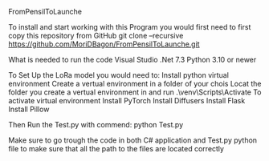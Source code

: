 FromPensilToLaunche

To install and start working with this Program you would first need to first copy this repository from GitHub
git clone –recursive https://github.com/MoriDBagon/FromPensilToLaunche.git

What is needed to run the code
Visual Studio 
.Net 7.3
Python 3.10 or newer

To Set Up the LoRa model you would need to:
Install python virtual environment 
Create a vertual environment in a folder of your chois
Locat the folder you create a vertual environment in and run 
.\venv\Scripts\Activate
To activate virtual environment
Install PyTorch
Install Diffusers
Install Flask
Install Pillow

Then Run the Test.py with commend: python Test.py

Make sure to go trough the code in both C# application and Test.py python file to make sure that all the path to the files are located correctly
